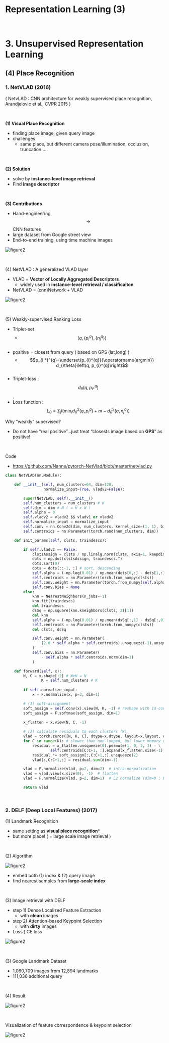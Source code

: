 # Representation Learning (3)

<br>

# 3. Unsupervised Representation Learning

## (4) Place Recognition

### 1. NetVLAD (2016)

( NetvLAD : CNN architecture for weakly supervised place recognition, Arandjelovic et al., CVPR 2015 )

<br>

**(1) Visual Place Recognition**

- finding place image, given query image
- challenges
  - same place, but different camera pose/illumination, occlusion, truncation….

<br>

**(2) Solution**

- solve by **instance-level image retrieval**
- Find **image descriptor**

<br>

**(3) Contributions**

- Hand-engineering $$\rightarrow$$ CNN features
- large dataset from Google street view
- End-to-end training, using time machine images

![figure2](/assets/img/cv/cv212.png)

<br>

(4) NetVLAD : A generalized VLAD layer

- VLAD = **Vector of Locally Aggregated Descriptors**
  - widely used in **instance-level retrieval / classificaiton**
- NetVLAD = (cnn)Network + VLAD

![figure2](/assets/img/cv/cv213.png)

<br>

(5) Weakly-supervised Ranking Loss

- Triplet-set
  - $$\left(q,\left\{p_{i}^{q}\right\},\left\{n_{j}^{q}\right\}\right)$$.
- positive = closest from query ( based on GPS (lat,long) )
  - $$p_{i *}^{q}=\underset{p_{i}^{q}}{\operatorname{argmin}} d_{\theta}\left(q, p_{i}^{q}\right)$$.
- Triplet-loss : $$d_{\theta}\left(q, p_{i *}^{q}\right)$$.
- Loss function : $$L_{\theta}=\sum_{j} l\left(\min _{i} d_{\theta}^{2}\left(q, p_{i}^{q}\right)+m-d_{\theta}^{2}\left(q, n_{j}^{q}\right)\right)$$

Why “weakly” supervised?

- Do not have “real positive”…just treat “closests image based on **GPS**” as positive!

<br>

Code

- https://github.com/Nanne/pytorch-NetVlad/blob/master/netvlad.py

```python
class NetVLAD(nn.Module):

    def __init__(self, num_clusters=64, dim=128, 
                 normalize_input=True, vladv2=False):

        super(NetVLAD, self).__init__()
        self.num_clusters = num_clusters # K
        self.dim = dim # N ( = H x W )
        self.alpha = 0
        self.vladv2 = vladv2 $$ vladv1 or vladv2
        self.normalize_input = normalize_input
        self.conv = nn.Conv2d(dim, num_clusters, kernel_size=(1, 1), bias=vladv2) #1d-conv
        self.centroids = nn.Parameter(torch.rand(num_clusters, dim))

    def init_params(self, clsts, traindescs):

        if self.vladv2 == False:
            clstsAssign = clsts / np.linalg.norm(clsts, axis=1, keepdims=True)
            dots = np.dot(clstsAssign, traindescs.T)
            dots.sort(0)
            dots = dots[::-1, :] # sort, descending
            self.alpha = (-np.log(0.01) / np.mean(dots[0,:] - dots[1,:])).item()
            self.centroids = nn.Parameter(torch.from_numpy(clsts))
            self.conv.weight = nn.Parameter(torch.from_numpy(self.alpha*clstsAssign).unsqueeze(2).unsqueeze(3))
            self.conv.bias = None
        else:
            knn = NearestNeighbors(n_jobs=-1) 
            knn.fit(traindescs)
            del traindescs
            dsSq = np.square(knn.kneighbors(clsts, 2)[1])
            del knn
            self.alpha = (-np.log(0.01) / np.mean(dsSq[:,1] - dsSq[:,0])).item()
            self.centroids = nn.Parameter(torch.from_numpy(clsts))
            del clsts, dsSq

            self.conv.weight = nn.Parameter(
                (2.0 * self.alpha * self.centroids).unsqueeze(-1).unsqueeze(-1)
            )
            self.conv.bias = nn.Parameter(
                - self.alpha * self.centroids.norm(dim=1)
            )

    def forward(self, x):
        N, C = x.shape[:2] # WxH = N
				K = self.num_clusters # K
        
        if self.normalize_input:
            x = F.normalize(x, p=2, dim=1) 

        # (1) soft-assignment
        soft_assign = self.conv(x).view(N, K, -1) # reshape with 1d-conv
        soft_assign = F.softmax(soft_assign, dim=1)

        x_flatten = x.view(N, C, -1)
        
        # (2) calculate residuals to each clusters (K)
        vlad = torch.zeros([N, K, C], dtype=x.dtype, layout=x.layout, device=x.device)
        for C in range(K): # slower than non-looped, but lower memory usage 
            residual = x_flatten.unsqueeze(0).permute(1, 0, 2, 3) - \
                    self.centroids[C:C+1, :].expand(x_flatten.size(-1), -1, -1).permute(1, 2, 0).unsqueeze(0)
            residual *= soft_assign[:,C:C+1,:].unsqueeze(2)
            vlad[:,C:C+1,:] = residual.sum(dim=-1)

        vlad = F.normalize(vlad, p=2, dim=2)  # intra-normalization
        vlad = vlad.view(x.size(0), -1)  # flatten
        vlad = F.normalize(vlad, p=2, dim=1)  # L2 normalize (dim=0 : Batch)

        return vlad
```

<br>

### 2. DELF (Deep Local Features) (2017)

(1) Landmark Recognition

- same setting as **visual place recognition***
- but more place! ( = large scale image retrieval )

<br>

(2) Algorithm

![figure2](/assets/img/cv/cv214.png)

- embed both (1) index & (2) query image
- find nearest samples from **large-scale index**

<br>

(3) Image retrieval with DELF

- step 1) Dense Localized Feature Extraction
  - with **clean** images
- step 2) Attention-based Keypoint Selection
  - with **dirty** images
- Loss ) CE loss

![figure2](/assets/img/cv/cv215.png)

<br>

(3) Google Landmark Dataset

- 1,060,709 images from 12,894 landmarks
- 111,036 additional query

<br>

(4) Result

![figure2](/assets/img/cv/cv216.png)

<br>

Visualization of feature correspondence & keypoint selection

![figure2](/assets/img/cv/cv217.png)
